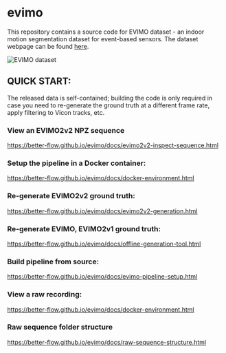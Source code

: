 evimo
=============

This repository contains a source code for EVIMO dataset - an indoor motion segmentation dataset for event-based sensors. The dataset webpage can be found [here](https://better-flow.github.io/evimo/).

![EVIMO dataset](docs/img/dataset.png)


## QUICK START:
The released data is self-contained; building the code is only required in case you need to re-generate the ground truth at a different frame rate, apply filtering to Vicon tracks, etc.

### View an EVIMO2v2 NPZ sequence
https://better-flow.github.io/evimo/docs/evimo2v2-inspect-sequence.html

### Setup the pipeline in a Docker container:
https://better-flow.github.io/evimo/docs/docker-environment.html

### Re-generate EVIMO2v2 ground truth:
https://better-flow.github.io/evimo/docs/evimo2v2-generation.html

### Re-generate EVIMO, EVIMO2v1 ground truth:
https://better-flow.github.io/evimo/docs/offline-generation-tool.html

### Build pipeline from source:
https://better-flow.github.io/evimo/docs/evimo-pipeline-setup.html

### View a raw recording:
https://better-flow.github.io/evimo/docs/docker-environment.html

### Raw sequence folder structure
https://better-flow.github.io/evimo/docs/raw-sequence-structure.html
